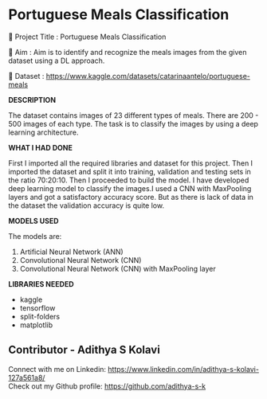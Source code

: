 # Portuguese Meals Classification

🔴 Project Title : Portuguese Meals Classification

🔴 Aim : Aim is to identify and recognize the meals images from the given dataset using a DL approach.

🔴 Dataset : https://www.kaggle.com/datasets/catarinaantelo/portuguese-meals


**DESCRIPTION**

The dataset contains images of 23 different types of meals. There are 200 - 500 images of each type. The task is to classify the images by using a deep learning architecture.

**WHAT I HAD DONE**

First I imported all the required libraries and dataset for this project. Then I imported the dataset and split it into training, validation and testing sets in the ratio 70:20:10. Then I proceeded to build the model. I have developed  deep learning model to classify the images.I used a CNN with MaxPooling layers and got a satisfactory accuracy score.
But as there is lack of data in the dataset the validation accuracy is quite low.

**MODELS USED**

The models are:

1. Artificial Neural Network (ANN)
2. Convolutional Neural Network (CNN)
3. Convolutional Neural Network (CNN) with MaxPooling layer

**LIBRARIES NEEDED**

* kaggle
* tensorflow
* split-folders
* matplotlib



## Contributor - Adithya S Kolavi

Connect with me on Linkedin: https://www.linkedin.com/in/adithya-s-kolavi-127a561a8/
\
Check out my Github profile: https://github.com/adithya-s-k